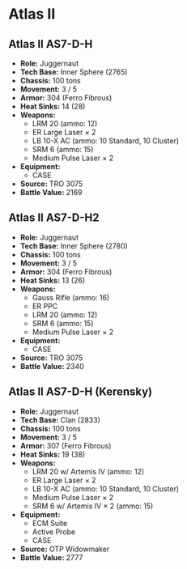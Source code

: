 # Atlas II
## Atlas II AS7-D-H
- **Role:** Juggernaut
- **Tech Base:** Inner Sphere (2765)
- **Chassis:** 100 tons
- **Movement:** 3 / 5
- **Armor:** 304 (Ferro Fibrous)
- **Heat Sinks:** 14 (28)
- **Weapons:**
  - LRM 20 (ammo: 12)
  - ER Large Laser × 2
  - LB 10-X AC (ammo: 10 Standard, 10 Cluster)
  - SRM 6 (ammo: 15)
  - Medium Pulse Laser × 2
- **Equipment:**
  - CASE
- **Source:** TRO 3075
- **Battle Value:** 2169

## Atlas II AS7-D-H2
- **Role:** Juggernaut
- **Tech Base:** Inner Sphere (2780)
- **Chassis:** 100 tons
- **Movement:** 3 / 5
- **Armor:** 304 (Ferro Fibrous)
- **Heat Sinks:** 13 (26)
- **Weapons:**
  - Gauss Rifle (ammo: 16)
  - ER PPC
  - LRM 20 (ammo: 12)
  - SRM 6 (ammo: 15)
  - Medium Pulse Laser × 2
- **Equipment:**
  - CASE
- **Source:** TRO 3075
- **Battle Value:** 2340

## Atlas II AS7-D-H (Kerensky)
- **Role:** Juggernaut
- **Tech Base:** Clan (2833)
- **Chassis:** 100 tons
- **Movement:** 3 / 5
- **Armor:** 307 (Ferro Fibrous)
- **Heat Sinks:** 19 (38)
- **Weapons:**
  - LRM 20 w/ Artemis IV (ammo: 12)
  - ER Large Laser × 2
  - LB 10-X AC (ammo: 10 Standard, 10 Cluster)
  - Medium Pulse Laser × 2
  - SRM 6 w/ Artemis IV × 2 (ammo: 15)
- **Equipment:**
  - ECM Suite
  - Active Probe
  - CASE
- **Source:** OTP Widowmaker
- **Battle Value:** 2777

